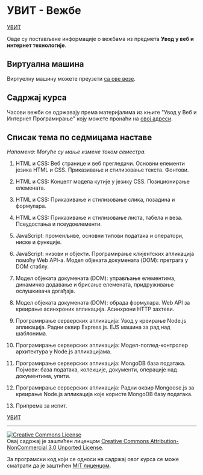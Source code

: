 # УВИТ - Вежбе

[УВИТ](../README.md)

Овде су постављене информације о вежбама из предмета **Увод у веб и интернет технологије**.

## Виртуална машина

Виртуeлну машину можете преузети [са ове везе](https://drive.google.com/file/d/1uXIodLD3d9fIIVYyQLlVRja0TSJCbNJV/view?usp=sharing). 
<!--
Виртуалну машину можете преузети [са ове везе](https://1drv.ms/u/s!Agf67w2RxBDSgcpMHwiCxOo_hqCM4w?e=eby9kB){:target="_blank"}. 

За преузимање ВМ је неопходно да прво означите архиву, па затим да притиснете дугме "Download" (у супротном ће OneDrive захтевати пријављивање помоћу Microsoft налога).

- Приступање систему:
    - корисничко име: `student`
    - лозинка: `student`
--->
## Садржај курса

Часови вежби се одржавају према материјалима из књиге "Увод у Веб и Интернет Програмирање" коју можете пронаћи на [овој адреси](./knjiga/README.md).

## Списак тема по седмицама наставе

_Напомена: Могуће су мање измене током семестра._

1. HTML и CSS: Веб странице и веб прегледачи. Основни елементи језика HTML и CSS. Приказивање и стилизовање текста. Фонтови.

2. HTML и CSS: Концепт модела кутије у језику CSS. Позиционирање елемената.

3. HTML и CSS: Приказивање и стилизовање слика, позадина и формулара.

4. HTML и CSS: Приказивање и стилизовање листа, табела и веза. Псеудостања и псеудоелементи.

5. JavaScript: променљиве, основни типови података и оператори, ниске и функције.

6. JavaScript: низови и објекти. Програмирање клијентских апликација помоћу Web API-a. Модел објеката докумената (DOM): претрага у DOM стаблу.

7. Модел објеката докумената (DOM): управљање елементима, динамичко додавање и брисање елемената, придруживање ослушкивача догађаја.

8. Модел објеката докумената (DOM): обрада формулара. Web API за креирање асинхроних апликација. Асинхрони HTTP захтеви.

9. Програмирање серверских апликација: Увод у креирање Node.js апликација. Радни оквир Express.js. EJS машина за рад над шаблонима.

10. Програмирање серверских апликација: Модел-поглед-контролер архитектура у Node.js апликацијама. 

11. Програмирање серверских апликација: MongoDB база података. Појмови: база података, колекције, документи, операције над документима, упити.

12. Програмирање серверских апликација: Радни оквир Mongoose.js за креирање Node.js апликација које користе MongoDB базу података.

13. Припрема за испит.

[УВИТ](../README.md)

---

<a rel="license" href="http://creativecommons.org/licenses/by-nc/3.0/"><img alt="Creative Commons License" style="border-width:0" src="https://i.creativecommons.org/l/by-nc/3.0/88x31.png" /></a><br />Овај садржај је заштићен лиценцом <a rel="license" href="http://creativecommons.org/licenses/by-nc/3.0/">Creative Commons Attribution-NonCommercial 3.0 Unported License</a>.

За програмски код који се односи на садржај овог курса се може сматрати да је заштићен [MIT лиценцом](/LICENSE).
